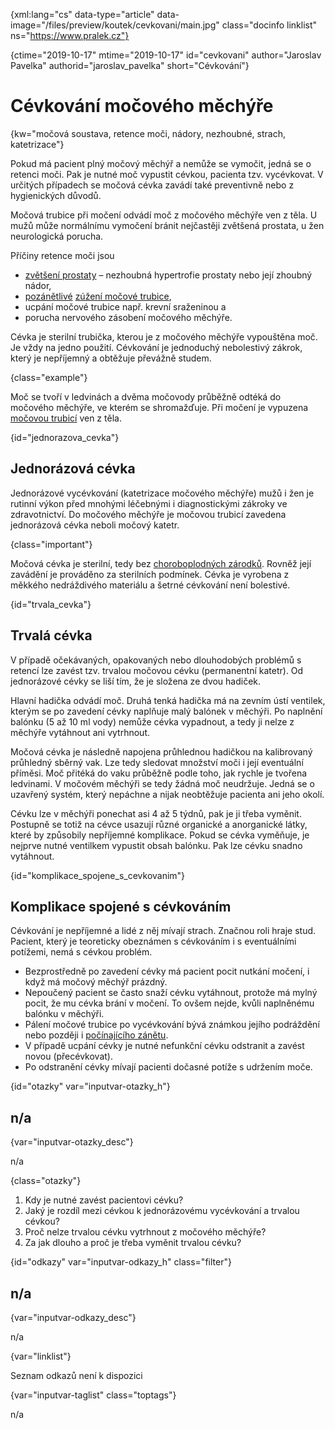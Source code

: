 
{xml:lang="cs" data-type="article" data-image="/files/preview/koutek/cevkovani/main.jpg" class="docinfo linklist" ns="https://www.pralek.cz"}

{ctime="2019-10-17" mtime="2019-10-17" id="cevkovani" author="Jaroslav Pavelka" authorid="jaroslav_pavelka" short="Cévkování"}

# Cévkování močového měchýře

<!-- generated attribute kw by user_udpatekw.sh on 2019-11-10, do not edit -->

{kw="močová soustava, retence moči, nádory, nezhoubné, strach, katetrizace"}

Pokud má pacient plný močový měchýř a nemůže se vymočit, jedná se o retenci moči. Pak je nutné moč vypustit cévkou, pacienta tzv. vycévkovat. V určitých případech se močová cévka zavádí také preventivně nebo z hygienických důvodů.

Močová trubice při močení odvádí moč z močového měchýře ven z těla. U mužů může normálnímu vymočení bránit nejčastěji zvětšená prostata, u žen neurologická porucha.

Příčiny retence moči jsou

  * [zvětšení prostaty][1] – nezhoubná hypertrofie prostaty nebo její zhoubný nádor,
  * [pozánětlivé][2] [zúžení močové trubice][2],
  * ucpání močové trubice např. krevní sraženinou a
  * porucha nervového zásobení močového měchýře.

Cévka je sterilní trubička, kterou je z močového měchýře vypouštěna moč. Je vždy na jedno použití. Cévkování je jednoduchý nebolestivý zákrok, který je nepříjemný a obtěžuje převážně studem.

{class="example"}

Moč se tvoří v ledvinách a dvěma močovody průběžně odtéká do močového měchýře, ve kterém se shromažďuje. Při močení je vypuzena [močovou trubicí][3] ven z těla.

{id="jednorazova_cevka"}

## Jednorázová cévka

Jednorázové vycévkování (katetrizace močového měchýře) mužů i žen je rutinní výkon před mnohými léčebnými i diagnostickými zákroky ve zdravotnictví. Do močového měchýře je močovou trubicí zavedena jednorázová cévka neboli močový katetr.

{class="important"}

Močová cévka je sterilní, tedy bez [choroboplodných zárodků][4]. Rovněž její zavádění je prováděno za sterilních podmínek. Cévka je vyrobena z měkkého nedráždivého materiálu a šetrné cévkování není bolestivé.

{id="trvala_cevka"}

## Trvalá cévka

V případě očekávaných, opakovaných nebo dlouhodobých problémů s retencí lze zavést tzv. trvalou močovou cévku (permanentní katetr). Od jednorázové cévky se liší tím, že je složena ze dvou hadiček.

Hlavní hadička odvádí moč. Druhá tenká hadička má na zevním ústí ventilek, kterým se po zavedení cévky naplňuje malý balónek v měchýři. Po naplnění balónku (5 až 10 ml vody) nemůže cévka vypadnout, a tedy ji nelze z měchýře vytáhnout ani vytrhnout.

Močová cévka je následně napojena průhlednou hadičkou na kalibrovaný průhledný sběrný vak. Lze tedy sledovat množství moči i její eventuální příměsi. Moč přitéká do vaku průběžně podle toho, jak rychle je tvořena ledvinami. V močovém měchýři se tedy žádná moč neudržuje. Jedná se o uzavřený systém, který nepáchne a nijak neobtěžuje pacienta ani jeho okolí.

Cévku lze v měchýři ponechat asi 4 až 5 týdnů, pak je ji třeba vyměnit. Postupně se totiž na cévce usazují různé organické a anorganické látky, které by způsobily nepříjemné komplikace. Pokud se cévka vyměňuje, je nejprve nutné ventilkem vypustit obsah balónku. Pak lze cévku snadno vytáhnout.

{id="komplikace\_spojene\_s_cevkovanim"}

## Komplikace spojené s cévkováním

Cévkování je nepříjemné a lidé z něj mívají strach. Značnou roli hraje stud. Pacient, který je teoreticky obeznámen s cévkováním i s eventuálními potížemi, nemá s cévkou problém.

  * Bezprostředně po zavedení cévky má pacient pocit nutkání močení, i když má močový měchýř prázdný.
  * Nepoučený pacient se často snaží cévku vytáhnout, protože má mylný pocit, že mu cévka brání v močení. To ovšem nejde, kvůli naplněnému balónku v měchýři.
  * Pálení močové trubice po vycévkování bývá známkou jejího podráždění nebo později i [počínajícího zánětu][5].
  * V případě ucpání cévky je nutné nefunkční cévku odstranit a zavést novou (přecévkovat).
  * Po odstranění cévky mívají pacienti dočasné potíže s udržením moče.

{id="otazky" var="inputvar-otazky_h"}

## n/a

{var="inputvar-otazky_desc"}

n/a

{class="otazky"}

  1. Kdy je nutné zavést pacientovi cévku?
  2. Jaký je rozdíl mezi cévkou k jednorázovému vycévkování a trvalou cévkou?
  3. Proč nelze trvalou cévku vytrhnout z močového měchýře?
  4. Za jak dlouho a proč je třeba vyměnit trvalou cévku?

{id="odkazy" var="inputvar-odkazy_h" class="filter"}

## n/a

{var="inputvar-odkazy_desc"}

n/a

{var="linklist"}

Seznam odkazů není k dispozici

{var="inputvar-taglist" class="toptags"}

n/a

 [1]: prostata
 [2]: zanet_mocoveho_mechyre
 [3]: penis-fimoza-obrizka
 [4]: mikroorganizmy
 [5]: lecba_zanetu


